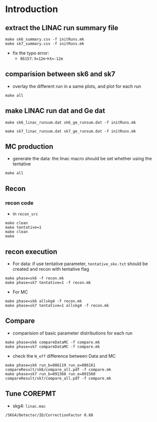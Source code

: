 # Introduction
## extract the LINAC run summary file
```
make sk6_summary.csv -f initRuns.mk
make sk7_summary.csv -f initRuns.mk
```
+ fix the typo error:
  + `86157`: `X=12m`->`X=-12m`
## comparision between sk6 and sk7
+ overlay the different run in a same plots, and plot for each run
```shell
make all
```

## make LINAC run dat and Ge dat
```shell
make sk6_linac_runsum.dat sk6_ge_runsum.dat -f initRuns.mk

make sk7_linac_runsum.dat sk7_ge_runsum.dat -f initRuns.mk
```
## MC production
+ generate the data: the linac macro should be set whether using the tentative
```shell
make all
```
## Recon
### recon code
+ in `recon_src`
```
make clean
make tentative=1
make clean
make
```
## recon execution
+ For data: if use tentative parameter, `tentative_skx.txt` should be created and recon with tentative flag
```
make phase=sk6 -f recon.mk
make phase=sk7 tentative=1 -f recon.mk
```
+ For MC
```
make phase=sk6 allskg4 -f recon.mk
make phase=sk7 tentative=1 allskg4 -f recon.mk
```
## Compare
+ comparision of basic parameter distributions for each run
```
make phase=sk6 compareDataMC -f compare.mk
make phase=sk7 compareDataMC -f compare.mk
```
+ check the `N_eff` difference between Data and MC
```
make phase=sk6 run_b=086119 run_e=086161 compareResult/sk6/compare_all.pdf -f compare.mk
make phase=sk7 run_b=091368 run_e=091560 compareResult/sk7/compare_all.pdf -f compare.mk
```
## Tune COREPMT
+ skg4: `linac.mac`
```
/SKG4/Detector/ID/CorrectionFactor 0.88
```
